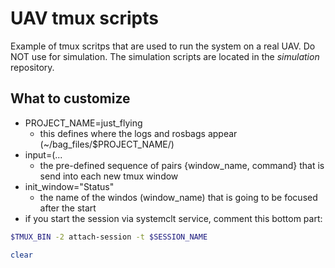 # UAV tmux scripts

Example of tmux scritps that are used to run the system on a real UAV.
Do NOT use for simulation.
The simulation scripts are located in the *simulation* repository.

## What to customize

* PROJECT_NAME=just_flying
  * this defines where the logs and rosbags appear (~/bag_files/$PROJECT_NAME/)
* input=(...
  * the pre-defined sequence of pairs {window_name, command} that is send into each new tmux window
* init_window="Status"
  * the name of the windos (window_name) that is going to be focused after the start
* if you start the session via systemclt service, comment this bottom part:

```bash
$TMUX_BIN -2 attach-session -t $SESSION_NAME

clear
```
